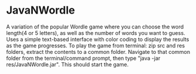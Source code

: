 ﻿# JavaNWordle
A variation of the popular Wordle game where you can choose the word length(4 or 5 letters), as well 
as the number of words you want to guess. Uses a simple text-based interface with color coding to display
the results as the game progresses. To play the game from terminal: zip src and res folders, extract the 
contents to a common folder. Navigate to that common folder from the terminal/command prompt, then type
"java -jar res/JavaNWordle.jar". This should start the game.
